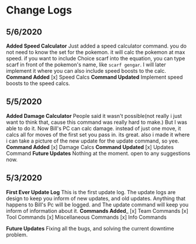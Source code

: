 # Change Logs
## 5/6/2020
__Added Speed Calculator__
Just added a speed calculator command. you do not need to know the set for the pokemon. it will calc the pokemon at max speed. if you want to include Choice scarf into the equation, you can type scarf in front of the pokemon's name, like `scarf gengar`. I will later implement it where you can also include speed boosts to the calc.
__Command Added__
[x] Speed Calcs
__Command Updated__
Implement speed boosts to the speed calcs.


## 5/5/2020
__Added Damage Calculator__
People said it wasn't possible(not really i just want to think that, cause this command was really hard to make.) But I was able to do it. Now Bill's PC can calc damage.  instead of just one move, it calcs all for moves of the first set you pass in.  its great. also i made it where i can take a picture of the new update for the update command, so yee.
__Command Added__
[x] Damage Calcs
__Command Updated__
[x] Updates Command
__Future Updates__
Nothing at the moment. open to any suggestions now.


## 5/3/2020
__First Ever Update Log__
  This is the first update log. The update logs are design to keep you inform of new updates, and old updates. Anything that happens to Bill's Pc will be logged. and The update command will keep you inform of information about it.
__Commands Added___
[x] Team Commands
[x] Tool Commands
[x] Miscellaneous Commands
[x] Info Commands

__Future Updates__
Fixing all the bugs, and solving the current downtime problem.
